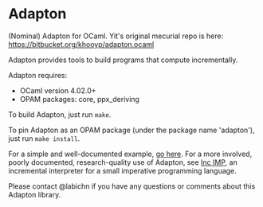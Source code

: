 Adapton
=======

(Nominal) Adapton for OCaml.
Yit's original mecurial repo is here:
  https://bitbucket.org/khooyp/adapton.ocaml

Adapton provides tools to build programs that compute incrementally.

Adapton requires:
- OCaml version 4.02.0+
- OPAM packages: core, ppx_deriving

To build Adapton, just run `make`.

To pin Adapton as an OPAM package (under the package name 'adapton'),
just run `make install`.

For a simple and well-documented example,
[go here](sample/spreadsheet.ml). For a more involved, poorly
documented, research-quality use of Adapton, see
[Inc IMP](https://github.com/plum-umd/inc-imp), an incremental
interpreter for a small imperative programming language.

Please contact @labichn if you have any questions or comments about
this Adapton library.